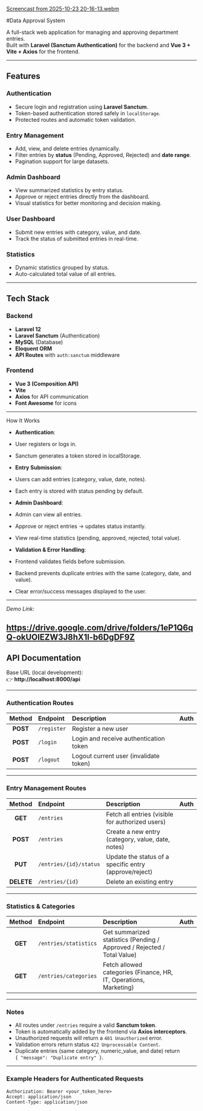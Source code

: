 
[Screencast from 2025-10-23 20-16-13.webm](https://github.com/user-attachments/assets/278be92c-73ca-4763-a3db-f01172c90b2f)
 
#Data Approval System

A full-stack web application for managing and approving department entries.  
Built with **Laravel (Sanctum Authentication)** for the backend and **Vue 3 + Vite + Axios** for the frontend.

---

##  Features

### Authentication
- Secure login and registration using **Laravel Sanctum**.
- Token-based authentication stored safely in `localStorage`.
- Protected routes and automatic token validation.

### Entry Management
- Add, view, and delete entries dynamically.
- Filter entries by **status** (Pending, Approved, Rejected) and **date range**.
- Pagination support for large datasets.

### Admin Dashboard
- View summarized statistics by entry status.
- Approve or reject entries directly from the dashboard.
- Visual statistics for better monitoring and decision making.

### User Dashboard
- Submit new entries with category, value, and date.
- Track the status of submitted entries in real-time.

### Statistics
- Dynamic statistics grouped by status.
- Auto-calculated total value of all entries.

---

##  Tech Stack

### Backend
- **Laravel 12**
- **Laravel Sanctum** (Authentication)
- **MySQL** (Database)
- **Eloquent ORM**
- **API Routes** with `auth:sanctum` middleware

### Frontend
- **Vue 3 (Composition API)**
- **Vite**
- **Axios** for API communication
- **Font Awesome** for icons

---
How It Works

- **Authentication**:

- User registers or logs in.

- Sanctum generates a token stored in localStorage.

- **Entry Submission**:

- Users can add entries (category, value, date, notes).

- Each entry is stored with status pending by default.

- **Admin Dashboard**:

- Admin can view all entries.

- Approve or reject entries → updates status instantly.

- View real-time statistics (pending, approved, rejected, total value).

- **Validation & Error Handling**:

- Frontend validates fields before submission.

- Backend prevents duplicate entries with the same (category, date, and value).

- Clear error/success messages displayed to the user.
---
*Demo Link:*

https://drive.google.com/drive/folders/1eP1Q6qQ-okUOlEZW3J8hX1l-b6DgDF9Z
---

## API Documentation

Base URL (local development):  
👉 **http://localhost:8000/api**

---

###  Authentication Routes

| Method | Endpoint | Description | Auth |
|:------:|:---------|:-------------|:----:|
| **POST** | `/register` | Register a new user |
| **POST** | `/login` | Login and receive authentication token  |
| **POST** | `/logout` | Logout current user (invalidate token) |

---

###  Entry Management Routes

| Method | Endpoint | Description | Auth |
|:------:|:---------|:-------------|:----:|
| **GET** | `/entries` | Fetch all entries (visible for authorized users) |
| **POST** | `/entries` | Create a new entry (category, value, date, notes)  |
| **PUT** | `/entries/{id}/status` | Update the status of a specific entry (approve/reject)  |
| **DELETE** | `/entries/{id}` | Delete an existing entry |

---

###  Statistics & Categories

| Method | Endpoint | Description | Auth |
|:------:|:---------|:-------------|:----:|
| **GET** | `/entries/statistics` | Get summarized statistics (Pending / Approved / Rejected / Total Value) |
| **GET** | `/entries/categories` | Fetch allowed categories (Finance, HR, IT, Operations, Marketing)  |

---

###  Notes

- All routes under `/entries` require a valid **Sanctum token**.
- Token is automatically added by the frontend via **Axios interceptors**.
- Unauthorized requests will return a `401 Unauthorized` error.
- Validation errors return status `422 Unprocessable Content`.
- Duplicate entries (same category, numeric_value, and date) return  
  `{ "message": "Duplicate entry" }`.

---

###  Example Headers for Authenticated Requests

```http
Authorization: Bearer <your_token_here>
Accept: application/json
Content-Type: application/json
